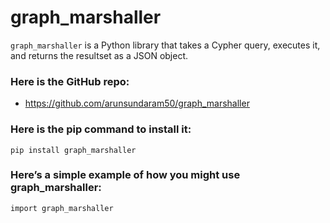 # graph_marshaller
`graph_marshaller` is a Python library that takes a Cypher query, executes it, and returns the resultset as a JSON object.


### Here is the GitHub repo:
- <https://github.com/arunsundaram50/graph_marshaller>

### Here is the pip command to install it:
```
pip install graph_marshaller
```


### Here’s a simple example of how you might use graph_marshaller:

```
import graph_marshaller

```

